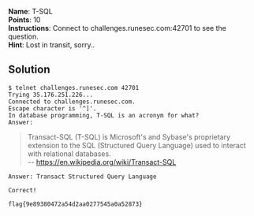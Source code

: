 **Name**: T-SQL  
**Points**: 10  
**Instructions**: Connect to challenges.runesec.com:42701 to see the question.  
**Hint**: Lost in transit, sorry..  

## Solution

```
$ telnet challenges.runesec.com 42701
Trying 35.176.251.226...
Connected to challenges.runesec.com.
Escape character is '^]'.
In database programming, T-SQL is an acronym for what?
Answer:
```   

> Transact-SQL (T-SQL) is Microsoft's and Sybase's proprietary extension to the SQL (Structured Query Language) used to interact with relational databases.  
> -- https://en.wikipedia.org/wiki/Transact-SQL

```
Answer: Transact Structured Query Language

Correct!

flag{9e89380472a54d2aa0277545a0a52873}
```
